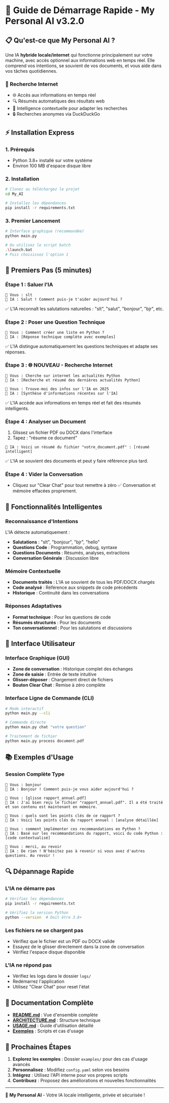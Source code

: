 # 🚀 Guide de Démarrage Rapide - My Personal AI v3.2.0

## 📋 Qu'est-ce que My Personal AI ?

Une IA **hybride locale/internet** qui fonctionne principalement sur votre machine, avec accès optionnel aux informations web en temps réel. Elle comprend vos intentions, se souvient de vos documents, et vous aide dans vos tâches quotidiennes.

### 🌟 Recherche Internet
- 🌐 Accès aux informations en temps réel
- 🔍 Résumés automatiques des résultats web
- 🤖 Intelligence contextuelle pour adapter les recherches
- 🔒 Recherches anonymes via DuckDuckGo

## ⚡ Installation Express

### 1. Prérequis
- Python 3.8+ installé sur votre système
- Environ 100 MB d'espace disque libre

### 2. Installation
```bash
# Clonez ou téléchargez le projet
cd My_AI

# Installez les dépendances
pip install -r requirements.txt
```

### 3. Premier Lancement
```bash
# Interface graphique (recommandée)
python main.py

# Ou utilisez le script batch
.\launch.bat
# Puis choisissez l'option 1
```

## 🎯 Premiers Pas (5 minutes)

### Étape 1 : Saluer l'IA
```
🤖 Vous : slt
🤖 IA : Salut ! Comment puis-je t'aider aujourd'hui ?
```
✅ L'IA reconnaît les salutations naturelles : "slt", "salut", "bonjour", "bjr", etc.

### Étape 2 : Poser une Question Technique
```
🤖 Vous : Comment créer une liste en Python ?
🤖 IA : [Réponse technique complète avec exemples]
```
✅ L'IA distingue automatiquement les questions techniques et adapte ses réponses.

### Étape 3 : 🌐 NOUVEAU - Recherche Internet
```
🤖 Vous : Cherche sur internet les actualités Python
🤖 IA : [Recherche et résumé des dernières actualités Python]

🤖 Vous : Trouve-moi des infos sur l'IA en 2025
🤖 IA : [Synthèse d'informations récentes sur l'IA]
```
✅ L'IA accède aux informations en temps réel et fait des résumés intelligents.

### Étape 4 : Analyser un Document
1. Glissez un fichier PDF ou DOCX dans l'interface
2. Tapez : "résume ce document"
```
🤖 IA : Voici un résumé du fichier "votre_document.pdf" : [résumé intelligent]
```
✅ L'IA se souvient des documents et peut y faire référence plus tard.

### Étape 4 : Vider la Conversation
- Cliquez sur "Clear Chat" pour tout remettre à zéro
✅ Conversation et mémoire effacées proprement.

## 🧠 Fonctionnalités Intelligentes

### Reconnaissance d'Intentions
L'IA détecte automatiquement :
- **Salutations** : "slt", "bonjour", "bjr", "hello"
- **Questions Code** : Programmation, debug, syntaxe
- **Questions Documents** : Résumés, analyses, extractions
- **Conversation Générale** : Discussion libre

### Mémoire Contextuelle
- **Documents traités** : L'IA se souvient de tous les PDF/DOCX chargés
- **Code analysé** : Référence aux snippets de code précédents
- **Historique** : Continuité dans les conversations

### Réponses Adaptatives
- **Format technique** : Pour les questions de code
- **Résumés structurés** : Pour les documents
- **Ton conversationnel** : Pour les salutations et discussions

## 🔧 Interface Utilisateur

### Interface Graphique (GUI)
- **Zone de conversation** : Historique complet des échanges
- **Zone de saisie** : Entrée de texte intuitive
- **Glisser-déposer** : Chargement direct de fichiers
- **Bouton Clear Chat** : Remise à zéro complète

### Interface Ligne de Commande (CLI)
```bash
# Mode interactif
python main.py --cli

# Commande directe
python main.py chat "votre question"

# Traitement de fichier
python main.py process document.pdf
```

## 📚 Exemples d'Usage

### Session Complète Type
```
🤖 Vous : bonjour
🤖 IA : Bonjour ! Comment puis-je vous aider aujourd'hui ?

🤖 Vous : [glisse rapport_annuel.pdf]
🤖 IA : J'ai bien reçu le fichier "rapport_annuel.pdf". Il a été traité et son contenu est maintenant en mémoire.

🤖 Vous : quels sont les points clés de ce rapport ?
🤖 IA : Voici les points clés du rapport annuel : [analyse détaillée]

🤖 Vous : comment implémenter ces recommandations en Python ?
🤖 IA : Basé sur les recommandations du rapport, voici du code Python : [code contextualisé]

🤖 Vous : merci, au revoir
🤖 IA : De rien ! N'hésitez pas à revenir si vous avez d'autres questions. Au revoir !
```

## 🔍 Dépannage Rapide

### L'IA ne démarre pas
```bash
# Vérifiez les dépendances
pip install -r requirements.txt

# Vérifiez la version Python
python --version  # Doit être 3.8+
```

### Les fichiers ne se chargent pas
- Vérifiez que le fichier est un PDF ou DOCX valide
- Essayez de le glisser directement dans la zone de conversation
- Vérifiez l'espace disque disponible

### L'IA ne répond pas
- Vérifiez les logs dans le dossier `logs/`
- Redémarrez l'application
- Utilisez "Clear Chat" pour reset l'état

## 📖 Documentation Complète

- **[README.md](../README.md)** : Vue d'ensemble complète
- **[ARCHITECTURE.md](ARCHITECTURE.md)** : Structure technique
- **[USAGE.md](USAGE.md)** : Guide d'utilisation détaillé
- **[Exemples](../examples/)** : Scripts et cas d'usage

## 🎯 Prochaines Étapes

1. **Explorez les exemples** : Dossier `examples/` pour des cas d'usage avancés
2. **Personnalisez** : Modifiez `config.yaml` selon vos besoins
3. **Intégrez** : Utilisez l'API interne pour vos propres scripts
4. **Contribuez** : Proposez des améliorations et nouvelles fonctionnalités

---
🤖 **My Personal AI** - Votre IA locale intelligente, privée et sécurisée !
